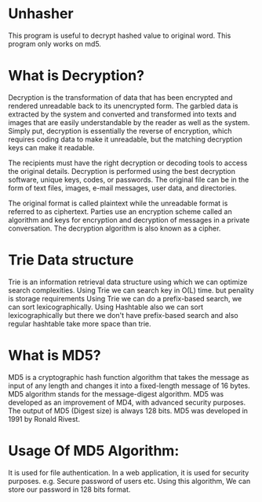 # Unhasher
This program is useful to decrypt hashed value to original word.
This program only works on md5.

# What is Decryption?

Decryption is the transformation of data that has been encrypted and rendered unreadable back to its unencrypted form. The garbled data is extracted by the system and converted and transformed into texts and images that are easily understandable by the reader as well as the system. Simply put, decryption is essentially the reverse of encryption, which requires coding data to make it unreadable, but the matching decryption keys can make it readable.

The recipients must have the right decryption or decoding tools to access the original details. Decryption is performed using the best decryption software, unique keys, codes, or passwords. The original file can be in the form of text files, images, e-mail messages, user data, and directories.

The original format is called plaintext while the unreadable format is referred to as ciphertext. Parties use an encryption scheme called an algorithm and keys for encryption and decryption of messages in a private conversation. The decryption algorithm is also known as a cipher.

# Trie Data structure

Trie is an information retrieval data structure using which we can optimize search complexities.
Using Trie we can search key in O(L) time. but penality is storage requirements
Using Trie we can do a prefix-based search, we can sort lexicographically.
Using Hashtable also we can sort lexicographically but there we don't have prefix-based search and also regular hashtable take more space than trie.

# What is MD5?

MD5 is a cryptographic hash function algorithm that takes the message as input of any length and changes it into a fixed-length message of 16 bytes. MD5 algorithm stands for the message-digest algorithm. MD5 was developed as an improvement of MD4, with advanced security purposes. The output of MD5 (Digest size) is always 128 bits. MD5 was developed in 1991 by Ronald Rivest.

# Usage Of MD5 Algorithm:

It is used for file authentication.
In a web application, it is used for security purposes. e.g. Secure password of users etc.
Using this algorithm, We can store our password in 128 bits format. 
